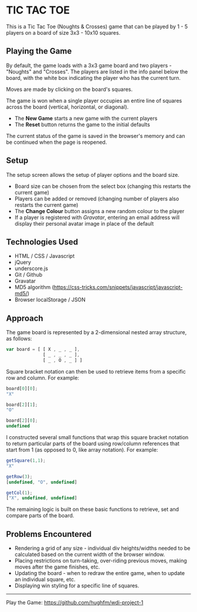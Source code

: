 # TIC TAC TOE
This is a Tic Tac Toe (Noughts & Crosses) game that can be played by 1 - 5 players on a board of size 3x3 - 10x10 squares.

## Playing the Game
By default, the game loads with a 3x3 game board and two players - "Noughts" and "Crosses". The players are listed in the info panel below the board, with the white box indicating the player who has the current turn.

Moves are made by clicking on the board's squares.

The game is won when a single player occupies an entire line of squares across the board (vertical, horizontal, or diagonal).

- The __New Game__ starts a new game with the current players
- The __Reset__ button returns the game to the initial defaults

The current status of the game is saved in the browser's memory and can be continued when the page is reopened.

## Setup
The setup screen allows the setup of player options and the board size.
- Board size can be chosen from the select box (changing this restarts the current game)
- Players can be added or removed (changing number of players also restarts the current game)
- The __Change Colour__ button assigns a new random colour to the player
- If a player is registered with *Gravatar*, entering an email address will display their personal avatar image in place of the default

## Technologies Used
- HTML / CSS / Javascript
- jQuery
- underscore.js
- Git / Github
- Gravatar
- MD5 algorithm (https://css-tricks.com/snippets/javascript/javascript-md5/)
- Browser localStorage / JSON

## Approach
The game board is represented by a 2-dimensional nested array structure, as follows:

```javascript
var board = [ [ X , _ , _ ],
              [ _ , _ , _ ],
              [ _ , O , _ ] ]
```
Square bracket notation can then be used to retrieve items from a specific row and column. For example:  

```javascript
board[0][0];
"X"

board[2][1];
"O"

board[2][0];
undefined
```

I constructed several small functions that wrap this square bracket notation to return particular parts of the board using row/column references that start from 1 (as opposed to 0, like array notation). For example:

```javascript
getSquare(1,1);
"X"

getRow(3);
[undefined, "O", undefined]

getCol(1);
["X", undefined, undefined]
```

The remaining logic is built on these basic functions to retrieve, set and compare parts of the board.

## Problems Encountered

- Rendering a grid of any size - individual div heights/widths needed to be calculated based on the current width of the browser window.
- Placing restrictions on turn-taking, over-riding previous moves, making moves after the game finishes, etc.
- Updating the board - when to redraw the entire game, when to update an individual square, etc.
- Displaying win styling for a specific line of squares.

___

Play the Game: https://github.com/hughfm/wdi-project-1
